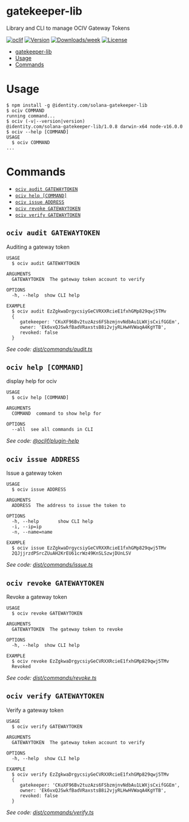 # gatekeeper-lib

Library and CLI to manage OCIV Gateway Tokens

[![oclif](https://img.shields.io/badge/cli-oclif-brightgreen.svg)](https://oclif.io)
[![Version](https://img.shields.io/npm/v/ociv.svg)](https://npmjs.org/package/ociv)
[![Downloads/week](https://img.shields.io/npm/dw/ociv.svg)](https://npmjs.org/package/ociv)
[![License](https://img.shields.io/npm/l/ociv.svg)](https://github.com/identity-com/ociv/blob/master/package.json)

<!-- toc -->
* [gatekeeper-lib](#gatekeeper-lib)
* [Usage](#usage)
* [Commands](#commands)
<!-- tocstop -->
# Usage
<!-- usage -->
```sh-session
$ npm install -g @identity.com/solana-gatekeeper-lib
$ ociv COMMAND
running command...
$ ociv (-v|--version|version)
@identity.com/solana-gatekeeper-lib/1.0.8 darwin-x64 node-v16.0.0
$ ociv --help [COMMAND]
USAGE
  $ ociv COMMAND
...
```
<!-- usagestop -->
# Commands
<!-- commands -->
* [`ociv audit GATEWAYTOKEN`](#ociv-audit-gatewaytoken)
* [`ociv help [COMMAND]`](#ociv-help-command)
* [`ociv issue ADDRESS`](#ociv-issue-address)
* [`ociv revoke GATEWAYTOKEN`](#ociv-revoke-gatewaytoken)
* [`ociv verify GATEWAYTOKEN`](#ociv-verify-gatewaytoken)

## `ociv audit GATEWAYTOKEN`

Auditing a gateway token

```
USAGE
  $ ociv audit GATEWAYTOKEN

ARGUMENTS
  GATEWAYTOKEN  The gateway token account to verify

OPTIONS
  -h, --help  show CLI help

EXAMPLE
  $ ociv audit EzZgkwaDrgycsiyGeCVRXXRcieE1fxhGMp829qwj5TMv
  {
     gatekeeper: 'CKuXF96Bv2tuzAzs6FSbzmjnvNdbAu1LWXjsCxifGGEm',
     owner: 'Ek6vxQJSwkfBadVRaxstsB8i2vjyRLHwHVWaqA4KgYTB',
     revoked: false
  }
```

_See code: [dist/commands/audit.ts](https://github.com/identity-com/gatekeeper-lib/blob/v1.0.8/dist/commands/audit.ts)_

## `ociv help [COMMAND]`

display help for ociv

```
USAGE
  $ ociv help [COMMAND]

ARGUMENTS
  COMMAND  command to show help for

OPTIONS
  --all  see all commands in CLI
```

_See code: [@oclif/plugin-help](https://github.com/oclif/plugin-help/blob/v3.2.2/src/commands/help.ts)_

## `ociv issue ADDRESS`

Issue a gateway token

```
USAGE
  $ ociv issue ADDRESS

ARGUMENTS
  ADDRESS  The address to issue the token to

OPTIONS
  -h, --help       show CLI help
  -i, --ip=ip
  -n, --name=name

EXAMPLE
  $ ociv issue EzZgkwaDrgycsiyGeCVRXXRcieE1fxhGMp829qwj5TMv
  2QJjjrzdPSrcZUuAH2KrEU61crWz49KnSLSzwjDUnLSV
```

_See code: [dist/commands/issue.ts](https://github.com/identity-com/gatekeeper-lib/blob/v1.0.8/dist/commands/issue.ts)_

## `ociv revoke GATEWAYTOKEN`

Revoke a gateway token

```
USAGE
  $ ociv revoke GATEWAYTOKEN

ARGUMENTS
  GATEWAYTOKEN  The gateway token to revoke

OPTIONS
  -h, --help  show CLI help

EXAMPLE
  $ ociv revoke EzZgkwaDrgycsiyGeCVRXXRcieE1fxhGMp829qwj5TMv
  Revoked
```

_See code: [dist/commands/revoke.ts](https://github.com/identity-com/gatekeeper-lib/blob/v1.0.8/dist/commands/revoke.ts)_

## `ociv verify GATEWAYTOKEN`

Verify a gateway token

```
USAGE
  $ ociv verify GATEWAYTOKEN

ARGUMENTS
  GATEWAYTOKEN  The gateway token account to verify

OPTIONS
  -h, --help  show CLI help

EXAMPLE
  $ ociv verify EzZgkwaDrgycsiyGeCVRXXRcieE1fxhGMp829qwj5TMv
  {
     gatekeeper: 'CKuXF96Bv2tuzAzs6FSbzmjnvNdbAu1LWXjsCxifGGEm',
     owner: 'Ek6vxQJSwkfBadVRaxstsB8i2vjyRLHwHVWaqA4KgYTB',
     revoked: false
  }
```

_See code: [dist/commands/verify.ts](https://github.com/identity-com/gatekeeper-lib/blob/v1.0.8/dist/commands/verify.ts)_
<!-- commandsstop -->
